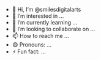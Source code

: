 - 👋 Hi, I’m @smilesdigitalarts
- 👀 I’m interested in ...
- 🌱 I’m currently learning ...
- 💞️ I’m looking to collaborate on ...
- 📫 How to reach me ...
- 😄 Pronouns: ...
- ⚡ Fun fact: ...

<!---
smilesdigitalarts/smilesdigitalarts is a ✨ special ✨ repository because its `README.md` (this file) appears on your GitHub profile.
You can click the Preview link to take a look at your changes.
--->
